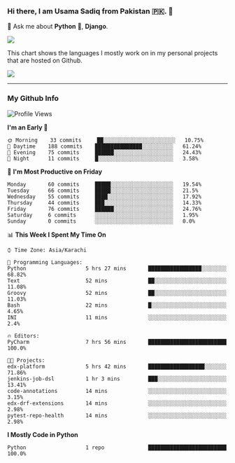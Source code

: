 ### Hi there, I am Usama Sadiq from Pakistan 🇵🇰. 👋

💬 Ask me about **Python** 🐍, **Django**. <!-- , Testing, Docker, Jenkins Automation, -->

<!--  
🗣 I love to talk about
  - Automating day-to-day stuff using Python
  - **Urdu Literature** 📚, **Anime** 💻, **Manga** 📜, **Light Novels** 📜, **Comics** 📱.  
-->

<img align="center" src="https://github-readme-stats.vercel.app/api?username=UsamaSadiq&custom_title=My Stats&show_icons=true&theme=dark&count_private=true&include_all_commits=true" />

This chart shows the languages I mostly work on in my personal projects that are hosted on Github.

<img align="center" src="https://github-readme-stats.vercel.app/api/top-langs/?username=UsamaSadiq&langs_count=10&layout=compact" />

--- 
### My Github Info
<!--START_SECTION:waka-->
![Profile Views](http://img.shields.io/badge/Profile%20Views-0-blue)

**I'm an Early 🐤** 

```text
🌞 Morning    33 commits     ██░░░░░░░░░░░░░░░░░░░░░░░   10.75% 
🌆 Daytime    188 commits    ███████████████░░░░░░░░░░   61.24% 
🌃 Evening    75 commits     ██████░░░░░░░░░░░░░░░░░░░   24.43% 
🌙 Night      11 commits     █░░░░░░░░░░░░░░░░░░░░░░░░   3.58%

```
📅 **I'm Most Productive on Friday** 

```text
Monday       60 commits     █████░░░░░░░░░░░░░░░░░░░░   19.54% 
Tuesday      66 commits     █████░░░░░░░░░░░░░░░░░░░░   21.5% 
Wednesday    55 commits     ████░░░░░░░░░░░░░░░░░░░░░   17.92% 
Thursday     44 commits     ███░░░░░░░░░░░░░░░░░░░░░░   14.33% 
Friday       76 commits     ██████░░░░░░░░░░░░░░░░░░░   24.76% 
Saturday     6 commits      ░░░░░░░░░░░░░░░░░░░░░░░░░   1.95% 
Sunday       0 commits      ░░░░░░░░░░░░░░░░░░░░░░░░░   0.0%

```


📊 **This Week I Spent My Time On** 

```text
⌚︎ Time Zone: Asia/Karachi

💬 Programming Languages: 
Python                   5 hrs 27 mins       █████████████████░░░░░░░░   68.82% 
Text                     52 mins             ██░░░░░░░░░░░░░░░░░░░░░░░   11.08% 
Groovy                   52 mins             ██░░░░░░░░░░░░░░░░░░░░░░░   11.03% 
Bash                     22 mins             █░░░░░░░░░░░░░░░░░░░░░░░░   4.65% 
INI                      11 mins             ░░░░░░░░░░░░░░░░░░░░░░░░░   2.4%

🔥 Editors: 
PyCharm                  7 hrs 56 mins       █████████████████████████   100.0%

🐱‍💻 Projects: 
edx-platform             5 hrs 42 mins       ██████████████████░░░░░░░   71.86% 
jenkins-job-dsl          1 hr 3 mins         ███░░░░░░░░░░░░░░░░░░░░░░   13.41% 
code-annotations         14 mins             ░░░░░░░░░░░░░░░░░░░░░░░░░   3.15% 
edx-drf-extensions       14 mins             ░░░░░░░░░░░░░░░░░░░░░░░░░   2.98% 
pytest-repo-health       14 mins             ░░░░░░░░░░░░░░░░░░░░░░░░░   2.98%

```

**I Mostly Code in Python** 

```text
Python                   1 repo              █████████████████████████   100.0%

```



<!--END_SECTION:waka-->
<!--
**UsamaSadiq/UsamaSadiq** is a ✨ _special_ ✨ repository because its `README.md` (this file) appears on your GitHub profile.

Here are some ideas to get you started:

- 🔭 I’m currently working on ...
- 🌱 I’m currently learning ...
- 👯 I’m looking to collaborate on ...
- 🤔 I’m looking for help with ...
- 📫 How to reach me: ...
- 😄 Pronouns: ...
- ⚡ Fun fact: ...
-->
